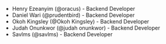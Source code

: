 -   Henry Ezeanyim (@oracus) - Backend Developer
- Daniel Wari (@prudentbird) - Backend Developer
- Okoh Kingsley (@Okoh Kingsley) - Backend Developer 
- Judah Onunkwor (@judah onunkwor) - Backend Developer 
-   Savlms (@savlms) - Backend Developer